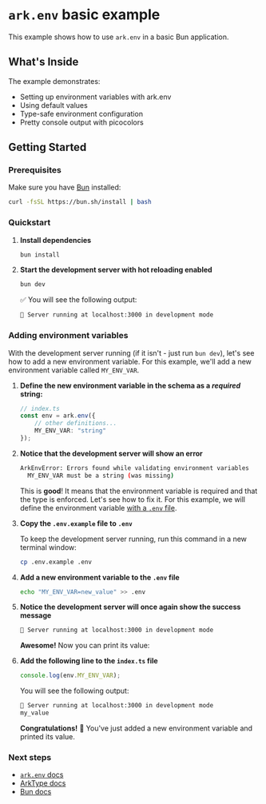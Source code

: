 # `ark.env` basic example

This example shows how to use `ark.env` in a basic Bun application.


## What's Inside

The example demonstrates:
- Setting up environment variables with ark.env
- Using default values
- Type-safe environment configuration
- Pretty console output with picocolors

## Getting Started

### Prerequisites

Make sure you have [Bun](https://bun.sh) installed:

```bash
curl -fsSL https://bun.sh/install | bash
```

### Quickstart

1. **Install dependencies**
    ```bash
    bun install
    ```

2. **Start the development server with hot reloading enabled**
    ```bash
    bun dev
    ```
    :white_check_mark: You will see the following output:
    ```bash
    🚀 Server running at localhost:3000 in development mode
    ```

### Adding environment variables

With the development server running (if it isn't - just run `bun dev`), let's see how to add a new environment variable. For this example, we'll add a new environment variable called `MY_ENV_VAR`.

1. **Define the new environment variable in the schema as a *required* string:**
    ```typescript
    // index.ts
    const env = ark.env({
        // other definitions...
        MY_ENV_VAR: "string"
    });
    ```

2. **Notice that the development server will show an error**
    ```bash
    ArkEnvError: Errors found while validating environment variables
      MY_ENV_VAR must be a string (was missing)
    ```
    This is **good**! It means that the environment variable is required and that the type is enforced. Let's see how to fix it. For this example, we will define the environment variable [with a `.env` file](https://yam.codes/ark.env/docs/guides/environment-configuration#using-env-files).

3. **Copy the `.env.example` file to `.env`**
   
    To keep the development server running, run this command in a new terminal window:
    ```bash
    cp .env.example .env
    ```

4. **Add a new environment variable to the `.env` file**
    ```bash
    echo "MY_ENV_VAR=new_value" >> .env
    ```

5. **Notice the development server will once again show the success message**
    ```bash
    🚀 Server running at localhost:3000 in development mode
    ```
    **Awesome!** Now you can print its value:

6. **Add the following line to the `index.ts` file**
    ```typescript
    console.log(env.MY_ENV_VAR);
    ```
    You will see the following output:
    ```bash
    🚀 Server running at localhost:3000 in development mode
    my_value
    ```
    **Congratulations!** :tada: You've just added a new environment variable and printed its value.

### Next steps

- [`ark.env` docs](https://github.com/yamcodes/ark.env)
- [ArkType docs](https://arktype.io/)
- [Bun docs](https://bun.sh)